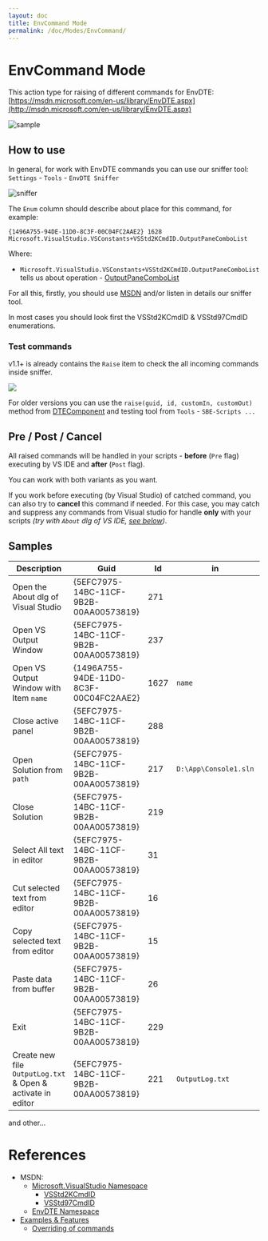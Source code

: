 ```yaml
---
layout: doc
title: EnvCommand Mode
permalink: /doc/Modes/EnvCommand/
---
```


# EnvCommand Mode

This action type for raising of different commands for EnvDTE: [https://msdn.microsoft.com/en-us/library/EnvDTE.aspx](http://msdn.microsoft.com/en-us/library/EnvDTE.aspx)

![sample](../../Resources/examples/EnvCommand.png)

## How to use

In general, for work with EnvDTE commands you can use our sniffer tool: `Settings` - `Tools` - `EnvDTE Sniffer`

![sniffer](../../Resources/examples/CommandEvent.gif)

The `Enum` column should describe about place for this command, for example:

```text
{1496A755-94DE-11D0-8C3F-00C04FC2AAE2} 1628 Microsoft.VisualStudio.VSConstants+VSStd2KCmdID.OutputPaneComboList
```

Where:

* `Microsoft.VisualStudio.VSConstants+VSStd2KCmdID.OutputPaneComboList` tells us about operation - [OutputPaneComboList](https://msdn.microsoft.com/en-us/library/microsoft.visualstudio.vsconstants.vsstd2kcmdid.aspx?f=255&MSPPError=-2147217396)

For all this, firstly, you should use [MSDN](https://msdn.microsoft.com/en-us/library/microsoft.visualstudio.aspx) and/or listen in details our sniffer tool.

In most cases you should look first the VSStd2KCmdID & VSStd97CmdID enumerations.

### Test commands

v1.1+ is already contains the `Raise` item to check the all incoming commands inside sniffer.

![](../../Resources/examples/sniffer_raise.png)

For older versions you can use the `raise(guid, id, customIn, customOut)` method from [DTEComponent]({{site.docp}}/Scripts/SBE-Scripts/Components/DTEComponent/#method-raise) and testing tool from `Tools` - `SBE-Scripts ...`

## Pre / Post / Cancel

All raised commands will be handled in your scripts - **before** (`Pre` flag) executing by VS IDE and **after** (`Post` flag).

You can work with both variants as you want.

If you work before executing (by Visual Studio) of catched command, you can also try to **cancel** this command if needed.
For this case, you may catch and suppress any commands from Visual studio for handle **only** with your scripts *(try with `About` dlg of VS IDE, [see below](#samples))*.

## Samples

Description | Guid | Id | in | out
------------|------|----|----|----
Open the About dlg of Visual Studio |{5EFC7975-14BC-11CF-9B2B-00AA00573819} | 271 | | 
Open VS Output Window | {5EFC7975-14BC-11CF-9B2B-00AA00573819} | 237 | | 
Open VS Output Window with Item `name` | {1496A755-94DE-11D0-8C3F-00C04FC2AAE2} | 1627 | `name` | 
Close active panel | {5EFC7975-14BC-11CF-9B2B-00AA00573819} | 288 | | 
Open Solution from `path` | {5EFC7975-14BC-11CF-9B2B-00AA00573819} | 217 | `D:\App\Console1.sln` | 
Close Solution | {5EFC7975-14BC-11CF-9B2B-00AA00573819} | 219 
Select All text in editor | {5EFC7975-14BC-11CF-9B2B-00AA00573819} | 31 | | 
Cut selected text from editor | {5EFC7975-14BC-11CF-9B2B-00AA00573819} | 16 | | 
Copy selected text from editor | {5EFC7975-14BC-11CF-9B2B-00AA00573819} | 15 | | 
Paste data from buffer | {5EFC7975-14BC-11CF-9B2B-00AA00573819} | 26 | | 
Exit | {5EFC7975-14BC-11CF-9B2B-00AA00573819} | 229 | | 
Create new file `OutputLog.txt` & Open & activate in editor | {5EFC7975-14BC-11CF-9B2B-00AA00573819} | 221 | `OutputLog.txt` | 

and other...


# References

* MSDN:
    * [Microsoft.VisualStudio Namespace](https://msdn.microsoft.com/en-us/library/microsoft.visualstudio.aspx)
        * [VSStd2KCmdID](https://msdn.microsoft.com/en-us/library/microsoft.visualstudio.vsconstants.vsstd2kcmdid.aspx)
        * [VSStd97CmdID](https://msdn.microsoft.com/en-us/library/microsoft.visualstudio.vsconstants.vsstd97cmdid.aspx)
    * [EnvDTE Namespace](http://msdn.microsoft.com/en-us/library/EnvDTE.aspx)
* [Examples & Features](../../Examples/)
    * [Overriding of commands](../../Examples/Overriding/)